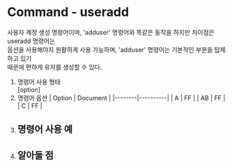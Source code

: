 Command - useradd
===============
사용자 계정 생성 명령어이며, 'adduser' 명령어와 똑같은 동작을 하지만 차이점은 useradd 명령어는<br>
옵션을 사용해야지 원활하게 사용 가능하며, 'adduser' 명령어는 기본적인 부분을 탑제하고 있기<br>
때문에 편하게 유저를 생성할 수 있다.<br>

1. 명령어 사용 형태<br>
 [option]
2. 명령어 옵션
    | Option | Document |
    |--------|----------|
    | A      | FF       |
    | AB     | FF       |
    | C      | FF       |
3. 명령어 사용 예
    - 
4. 알아둘 점<br>
    -

